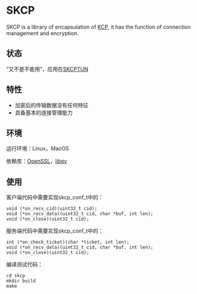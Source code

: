 # SKCP
SKCP is a library of encapsulation of [KCP](https://github.com/skywind3000/kcp), it has the function of connection management and encryption.

## 状态
“又不是不能用”，应用在[SKCPTUN](https://github.com/xboss/skcptun)

## 特性
* 加密后的传输数据没有任何特征
* 具备基本的连接管理能力

## 环境
运行环境：Linux，MacOS

依赖库：[OpenSSL](https://github.com/openssl/openssl/blob/master/INSTALL.md#installing-openssl)，[libev](https://github.com/enki/libev)

## 使用
客户端代码中需要实现skcp_conf_t中的：
```
void (*on_recv_cid)(uint32_t cid);
void (*on_recv_data)(uint32_t cid, char *buf, int len);
void (*on_close)(uint32_t cid);
```

服务端代码中需要实现skcp_conf_t中的：
```
int (*on_check_ticket)(char *ticket, int len);
void (*on_recv_data)(uint32_t cid, char *buf, int len);
void (*on_close)(uint32_t cid);
```
编译测试代码：
```
cd skcp
mkdir build
make
```
